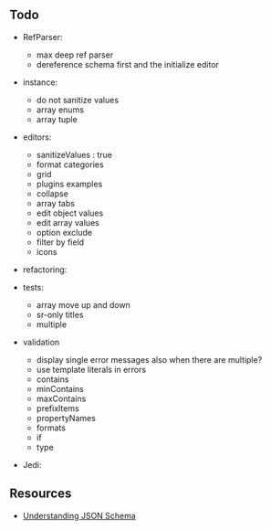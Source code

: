 ## Todo

- RefParser:
    - max deep ref parser
    - dereference schema first and the initialize editor

- instance:
    - do not sanitize values 
    - array enums
    - array tuple 
    
- editors:
    - sanitizeValues : true
    - format categories
    - grid
    - plugins examples
    - collapse
    - array tabs
    - edit object values
    - edit array values
    - option exclude
    - filter by field
    - icons

- refactoring:
    
- tests:
    - array move up and down
    - sr-only titles
    - multiple
    
- validation
    - display single error messages also when there are multiple?
    - use template literals in errors
    - contains
    - minContains
    - maxContains
    - prefixItems
    - propertyNames
    - formats
    - if
    - type

- Jedi:

## Resources
* [Understanding JSON Schema](http://json-schema.org/understanding-json-schema/index.html)
